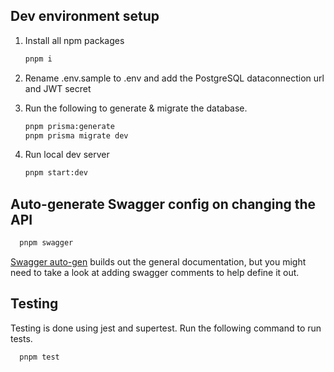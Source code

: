 
## Dev environment setup

1. Install all npm packages

    ```bash
    pnpm i
    ```

2. Rename .env.sample to .env and add the PostgreSQL dataconnection url and JWT secret

3. Run the following to generate & migrate the database.

    ```bash
    pnpm prisma:generate
    pnpm prisma migrate dev
    ```

4. Run local dev server

    ```bash
    pnpm start:dev
    ```

## Auto-generate Swagger config on changing the API

```bash
  pnpm swagger
```

 [Swagger auto-gen](https://swagger-autogen.github.io/docs/) builds out the general documentation, but you might need to take a look at adding swagger comments to help define it out.

## Testing

Testing is done using jest and supertest. Run the following command to run tests.

```bash
  pnpm test
```
